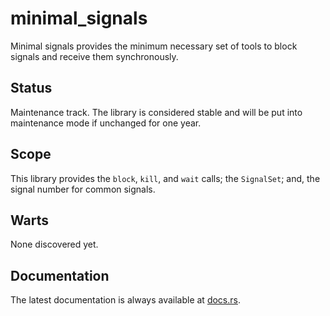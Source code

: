 minimal_signals
===============

Minimal signals provides the minimum necessary set of tools to block signals and receive them synchronously.

Status
------

Maintenance track.  The library is considered stable and will be put into maintenance mode if unchanged for one year.

Scope
-----

This library provides the `block`, `kill`, and `wait` calls; the `SignalSet`; and, the signal number for common signals.

Warts
-----

None discovered yet.

Documentation
-------------

The latest documentation is always available at [docs.rs](https://docs.rs/minimal_signals/latest/minimal_signals/).
